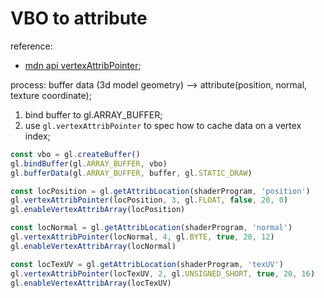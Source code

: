 # VBO to attribute

reference:

- [mdn api vertexAttribPointer](https://developer.mozilla.org/en-US/docs/Web/API/WebGLRenderingContext/vertexAttribPointer);

process: buffer data (3d model geometry) --> attribute(position, normal, texture coordinate);

1. bind buffer to gl.ARRAY_BUFFER;
2. use `gl.vertexAttribPointer` to spec how to cache data on a vertex index;

```js
const vbo = gl.createBuffer()
gl.bindBuffer(gl.ARRAY_BUFFER, vbo)
gl.bufferData(gl.ARRAY_BUFFER, buffer, gl.STATIC_DRAW)

const locPosition = gl.getAttribLocation(shaderProgram, 'position')
gl.vertexAttribPointer(locPosition, 3, gl.FLOAT, false, 20, 0)
gl.enableVertexAttribArray(locPosition)

const locNormal = gl.getAttribLocation(shaderProgram, 'normal')
gl.vertexAttribPointer(locNormal, 4, gl.BYTE, true, 20, 12)
gl.enableVertexAttribArray(locNormal)

const locTexUV = gl.getAttribLocation(shaderProgram, 'texUV')
gl.vertexAttribPointer(locTexUV, 2, gl.UNSIGNED_SHORT, true, 20, 16)
gl.enableVertexAttribArray(locTexUV)
```
